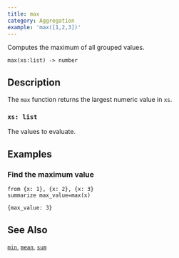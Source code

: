 ```yaml
---
title: max
category: Aggregation
example: 'max([1,2,3])'
---
```


Computes the maximum of all grouped values.

```tql
max(xs:list) -> number
```

## Description

The `max` function returns the largest numeric value in `xs`.

### `xs: list`

The values to evaluate.

## Examples

### Find the maximum value

```tql
from {x: 1}, {x: 2}, {x: 3}
summarize max_value=max(x)
```

```tql
{max_value: 3}
```

## See Also

[`min`](/reference/functions/min),
[`mean`](/reference/functions/mean),
[`sum`](/reference/functions/sum)
